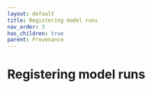 ```yaml
---
layout: default
title: Registering model runs
nav_order: 3
has_children: true
parent: Provenance
---
```


# Registering model runs